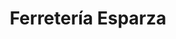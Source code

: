 ---
title: "Ferretería Esparza"
url: /san-luis-rio-colorado/ferreteria-esparza/
shop: Eisenwaren
---